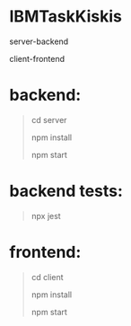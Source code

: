 # IBMTaskKiskis

server-backend

client-frontend

# backend:

> cd server
>
> npm install
>
> npm start

# backend tests:

> npx jest

# frontend:

> cd client
>
> npm install
>
> npm start
